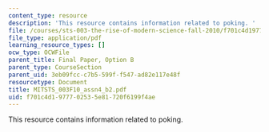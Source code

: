 ```yaml
---
content_type: resource
description: 'This resource contains information related to poking. '
file: /courses/sts-003-the-rise-of-modern-science-fall-2010/f701c4d1977702535e81720f6199f4ae_MITSTS_003F10_assn4_b2.pdf
file_type: application/pdf
learning_resource_types: []
ocw_type: OCWFile
parent_title: Final Paper, Option B
parent_type: CourseSection
parent_uid: 3eb09fcc-c7b5-599f-f547-ad82e117e48f
resourcetype: Document
title: MITSTS_003F10_assn4_b2.pdf
uid: f701c4d1-9777-0253-5e81-720f6199f4ae
---
```

This resource contains information related to poking. 

